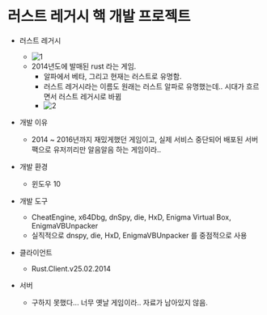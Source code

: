 러스트 레거시 핵 개발 프로젝트
==================

* 러스트 레거시
  * ![1](https://user-images.githubusercontent.com/49302859/232206551-d8127566-be3d-4ae4-9098-4629dacf36f6.PNG)
  * 2014년도에 발매된 rust 라는 게임.
    * 알파에서 베타, 그리고 현재는 러스트로 유명함.
    * 러스트 레거시라는 이름도 원래는 러스트 알파로 유명했는데.. 시대가 흐르면서 러스트 레거시로 바뀜
    * ![2](https://user-images.githubusercontent.com/49302859/232206718-d91c9df2-80fb-4f76-aa2c-20e23625f1d2.PNG)
    
* 개발 이유
  * 2014 ~ 2016년까지 재밌게했던 게임이고, 실제 서비스 중단되어 배포된 서버팩으로 유저끼리만 알음알음 하는 게임이라..
 
* 개발 환경
  * 윈도우 10

* 개발 도구
  * CheatEngine, x64Dbg, dnSpy, die, HxD, Enigma Virtual Box, EnigmaVBUnpacker
  * 실직적으로 dnspy, die, HxD, EnigmaVBUnpacker 를 중점적으로 사용
  
* 클라이언트
  * Rust.Client.v25.02.2014

* 서버
  * 구하지 못했다... 너무 옛날 게임이라.. 자료가 남아있지 않음.
  
 

